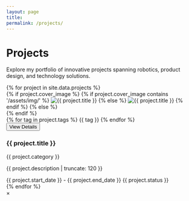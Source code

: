 ```yaml
---
layout: page
title: 
permalink: /projects/
---
```


<div class="projects-hero">
  <h1>Projects</h1>
  <p>Explore my portfolio of innovative projects spanning robotics, product design, and technology solutions.</p>
</div>

<div class="projects-grid">
  {% for project in site.data.projects %}
    <div class="project-card" data-project="{{ forloop.index0 }}">
      <div class="project-card-inner">
        <div class="project-image">
          {% if project.cover_image %}
            {% if project.cover_image contains '/assets/img/' %}
              <img src="{{ project.cover_image }}" alt="{{ project.title }}" loading="lazy">
            {% else %}
              <img src="/assets/img/{{ project.cover_image }}" alt="{{ project.title }}" loading="lazy">
            {% endif %}
          {% else %}
            <div class="project-placeholder">
              <i class="fas fa-project-diagram"></i>
            </div>
          {% endif %}
          <div class="project-overlay">
            <div class="project-tags">
              {% for tag in project.tags %}
                <span class="tag">{{ tag }}</span>
              {% endfor %}
            </div>
            <div class="project-actions">
              <button class="btn-view" onclick="openProjectModal({{ forloop.index0 }})">
                <i class="fas fa-eye"></i> View Details
              </button>
            </div>
          </div>
        </div>
        <div class="project-content">
          <h3>{{ project.title }}</h3>
          <p class="project-category">{{ project.category }}</p>
          <p class="project-description">{{ project.description | truncate: 120 }}</p>
          <div class="project-meta">
            <span class="project-dates">{{ project.start_date }} - {{ project.end_date }}</span>
            <span class="project-status status-{{ project.status | downcase }}">{{ project.status }}</span>
          </div>
        </div>
      </div>
    </div>
  {% endfor %}
</div>

<!-- Project Detail Modal -->
<div id="projectModal" class="modal">
  <div class="modal-content">
    <span class="close" onclick="closeProjectModal()">&times;</span>
    <div id="modalContent">
      <!-- Content will be populated by JavaScript -->
    </div>
  </div>
</div>

<script>
// Project data for JavaScript
const projects = {{ site.data.projects | jsonify }};

function openProjectModal(projectIndex) {
  const project = projects[projectIndex];
  const modal = document.getElementById('projectModal');
  const modalContent = document.getElementById('modalContent');
  
  modalContent.innerHTML = `
    <div class="project-detail">
      <div class="project-detail-header">
        <div class="project-detail-image">
          ${project.cover_image ? 
            `<img src="${project.cover_image.includes('/assets/img/') ? project.cover_image : '/assets/img/' + project.cover_image}" alt="${project.title}">` : 
            `<div class="project-placeholder"><i class="fas fa-project-diagram"></i></div>`
          }
        </div>
        <div class="project-detail-info">
          <h1>${project.title}</h1>
          <p class="project-category">${project.category}</p>
          <div class="project-tags">
            ${project.tags.map(tag => `<span class="tag">${tag}</span>`).join('')}
          </div>
          <div class="project-meta">
            <span class="project-dates">${project.start_date} - ${project.end_date}</span>
            <span class="project-status status-${project.status.toLowerCase()}">${project.status}</span>
          </div>
        </div>
      </div>
      
      <div class="project-detail-content">
        <div class="project-description">
          <h3>About This Project</h3>
          <p>${project.description}</p>
        </div>
        
        ${project.technologies ? `
        <div class="project-technologies">
          <h3>Technologies Used</h3>
          <div class="tech-tags">
            ${project.technologies.map(tech => `<span class="tech-tag">${tech}</span>`).join('')}
          </div>
        </div>
        ` : ''}
        
        ${project.team_members ? `
        <div class="project-team">
          <h3>Team Members</h3>
          <ul class="team-list">
            ${project.team_members.map(member => `<li>${member}</li>`).join('')}
          </ul>
        </div>
        ` : ''}
        
        ${project.images && project.images.length > 0 ? `
        <div class="project-gallery">
          <h3>Project Gallery</h3>
          <div class="gallery-grid">
            ${project.images.map(img => `
              <div class="gallery-item">
                <img src="${img.includes('/assets/img/') ? img : '/assets/img/' + img}" alt="${project.title} image" loading="lazy">
              </div>
            `).join('')}
          </div>
        </div>
        ` : ''}
        
        ${project.video ? `
        <div class="project-video-section">
          <h3>Project Video</h3>
          ${project.video.includes('youtube.com') || project.video.includes('youtu.be') ? 
            `<div class="video-container">
              <iframe src="${project.video}" title="YouTube video player" frameborder="0" allow="accelerometer; autoplay; clipboard-write; encrypted-media; gyroscope; picture-in-picture; web-share" referrerpolicy="strict-origin-when-cross-origin" allowfullscreen></iframe>
            </div>` :
            `<video controls class="project-video">
              <source src="/assets/Video/${project.video}" type="video/mp4">
              Your browser does not support the video tag.
            </video>`
          }
          ${project.video_caption ? `<p class="video-caption">${project.video_caption}</p>` : ''}
        </div>
        ` : ''}
        
        ${project.github ? `
        <div class="project-links">
          <a href="https://github.com/${project.github}" class="btn-github" target="_blank">
            <i class="fab fa-github"></i> View on GitHub
          </a>
        </div>
        ` : ''}
      </div>
    </div>
  `;
  
  modal.style.display = 'block';
  document.body.style.overflow = 'hidden';
}

function closeProjectModal() {
  const modal = document.getElementById('projectModal');
  modal.style.display = 'none';
  document.body.style.overflow = 'auto';
}

// Close modal when clicking outside of it
window.onclick = function(event) {
  const modal = document.getElementById('projectModal');
  if (event.target == modal) {
    closeProjectModal();
  }
}

// Close modal with Escape key
document.addEventListener('keydown', function(event) {
  if (event.key === 'Escape') {
    closeProjectModal();
  }
});
</script>

